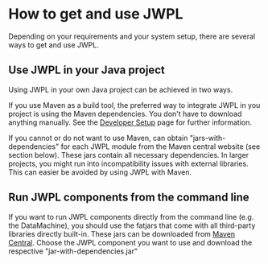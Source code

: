 # How to get and use JWPL #

Depending on your requirements and your system setup, there are several ways to get and use JWPL.

## Use JWPL in your Java project ##

Using JWPL in your own Java project can be achieved in two ways.

If you use Maven as a build tool, the preferred way to integrate JWPL in you project is using the Maven dependencies. You don't have to download anything manually. See the [Developer Setup](DeveloperSetup.md) page for further information.

If you cannot or do not want to use Maven, can obtain "jars-with-dependencies" for each JWPL module from the Maven central website (see section below). These jars contain all necessary dependencies. In larger projects, you might run into incompatibility issues with external libraries. This can easier be avoided by using JWPL with Maven.

## Run JWPL components from the command line ##

If you want to run JWPL components directly from the command line (e.g. the DataMachine), you should use the fatjars that come with all third-party libraries directly built-in. These jars can be downloaded from [Maven Central](http://search.maven.org/#search|ga|1|tudarmstadt.ukp.wikipedia). Choose the JWPL component you want to use and download the respective "jar-with-dependencies.jar"